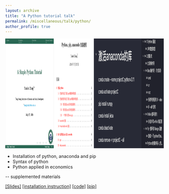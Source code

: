 ```yaml
---
layout: archive
title: "A Python tutorial talk"
permalink: /miscellaneous/talk/python/
author_profile: true
---
```


<img src="/images/python.png" alt="python_tutorial" height="350"/>

-    Installation of python, anaconda and pip  
-    Syntax of python   
-    Python applied in economics  

-- supplemented materials

<a href="/files/python.pdf">[Slides]</a> <a href="/files/installation.pdf">[installation instruction]</a> <a href="/files/python_tutorial.zip">[code]</a> <a href="/files/pip-24.1.2.zip">[pip]</a>